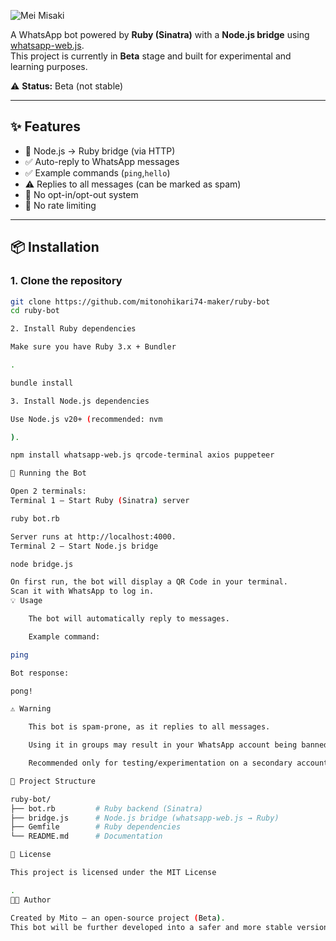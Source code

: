 ![Mei Misaki](https://github.com/user-attachments/assets/b4ac1f9a-933f-45b3-a1b1-ec8ae810c0b5)

A WhatsApp bot powered by **Ruby (Sinatra)** with a **Node.js bridge** using [whatsapp-web.js](https://github.com/pedroslopez/whatsapp-web.js).  
This project is currently in **Beta** stage and built for experimental and learning purposes.

⚠️ **Status:** Beta (not stable)

---

## ✨ Features
- 🔗 Node.js → Ruby bridge (via HTTP)  
- ✅ Auto-reply to WhatsApp messages  
- ✅ Example commands (`ping`,`hello`)  
- ⚠️ Replies to all messages (can be marked as spam)  
- 🚫 No opt-in/opt-out system  
- 🚫 No rate limiting  

---

## 📦 Installation

### 1. Clone the repository
```bash
git clone https://github.com/mitonohikari74-maker/ruby-bot
cd ruby-bot

2. Install Ruby dependencies

Make sure you have Ruby 3.x + Bundler

.

bundle install

3. Install Node.js dependencies

Use Node.js v20+ (recommended: nvm

).

npm install whatsapp-web.js qrcode-terminal axios puppeteer

🚀 Running the Bot

Open 2 terminals:
Terminal 1 — Start Ruby (Sinatra) server

ruby bot.rb

Server runs at http://localhost:4000.
Terminal 2 — Start Node.js bridge

node bridge.js

On first run, the bot will display a QR Code in your terminal.
Scan it with WhatsApp to log in.
💡 Usage

    The bot will automatically reply to messages.

    Example command:

ping

Bot response:

pong!

⚠️ Warning

    This bot is spam-prone, as it replies to all messages.

    Using it in groups may result in your WhatsApp account being banned.

    Recommended only for testing/experimentation on a secondary account.

📂 Project Structure

ruby-bot/
├── bot.rb         # Ruby backend (Sinatra)
├── bridge.js      # Node.js bridge (whatsapp-web.js → Ruby)
├── Gemfile        # Ruby dependencies
└── README.md      # Documentation

📖 License

This project is licensed under the MIT License

.
👨‍💻 Author

Created by Mito — an open-source project (Beta).
This bot will be further developed into a safer and more stable version 🚀
